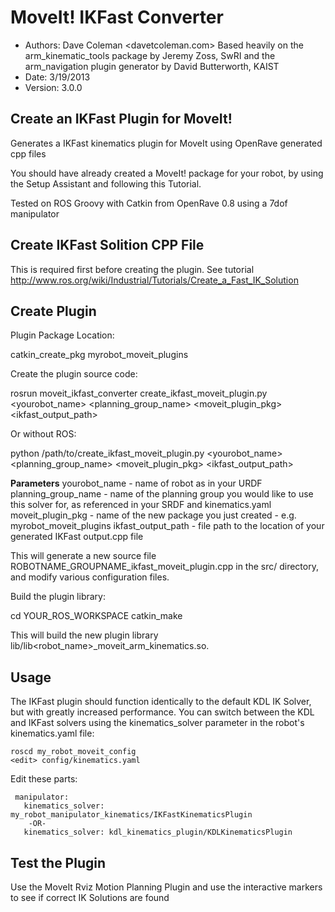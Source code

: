 MoveIt! IKFast Converter
==========
* Authors:	Dave Coleman <davetcoleman.com>
  		Based heavily on the arm_kinematic_tools package by Jeremy Zoss, SwRI
		and the arm_navigation plugin generator by David Butterworth, KAIST
* Date: 3/19/2013
* Version: 3.0.0

Create an IKFast Plugin for MoveIt!
---------

Generates a IKFast kinematics plugin for MoveIt using OpenRave generated cpp files
 
You should have already created a MoveIt! package for your robot, by using the Setup Assistant and following this Tutorial.

Tested on ROS Groovy with Catkin from OpenRave 0.8 using a 7dof manipulator

Create IKFast Solition CPP File
---------

This is required first before creating the plugin. See tutorial http://www.ros.org/wiki/Industrial/Tutorials/Create_a_Fast_IK_Solution


Create Plugin
---------

Plugin Package Location:

   catkin_create_pkg myrobot_moveit_plugins	

Create the plugin source code:

   rosrun moveit_ikfast_converter create_ikfast_moveit_plugin.py <yourobot_name> <planning_group_name> <moveit_plugin_pkg> <ikfast_output_path>

Or without ROS:

   python /path/to/create_ikfast_moveit_plugin.py <yourobot_name> <planning_group_name> <moveit_plugin_pkg> <ikfast_output_path>

**Parameters**
yourobot_name - name of robot as in your URDF
planning_group_name - name of the planning group you would like to use this solver for, as referenced in your SRDF and kinematics.yaml
moveit_plugin_pkg - name of the new package you just created - e.g. myrobot_moveit_plugins
ikfast_output_path - file path to the location of your generated IKFast output.cpp file

This will generate a new source file ROBOTNAME_GROUPNAME_ikfast_moveit_plugin.cpp in the src/ directory, and modify various configuration files.

Build the plugin library:

   cd YOUR_ROS_WORKSPACE
   catkin_make

This will build the new plugin library lib/lib<robot_name>_moveit_arm_kinematics.so.


Usage
---------

The IKFast plugin should function identically to the default KDL IK Solver, but with greatly increased performance. You can switch between the KDL and IKFast solvers using the kinematics_solver parameter in the robot's kinematics.yaml file:

    roscd my_robot_moveit_config
    <edit> config/kinematics.yaml

Edit these parts:

     manipulator:
       kinematics_solver: my_robot_manipulator_kinematics/IKFastKinematicsPlugin
        -OR-
       kinematics_solver: kdl_kinematics_plugin/KDLKinematicsPlugin

Test the Plugin
---------

Use the MoveIt Rviz Motion Planning Plugin and use the interactive markers to see if correct IK Solutions are found
